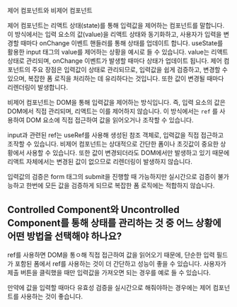 제어 컴포넌트와 비제어 컴포넌트

제어 컴포넌트는 리액트 상태(state)를 통해 입력값을 제어하는 컴포넌트를 말합니다. 이 방식에서는 입력 요소의 값(value)을 리액트 상태와 동기화하고, 사용자가 입력을 변경할 때마다 onChange 이벤트 핸들러를 통해 상태를 업데이트 합니다. useState를 활용한 input 태그의 value를 제어하는 상황을 예시로 들 수 있습니다. value는 리액트 상태로 관리되며, onChange 이벤트가 발생할 때마다 상태가 업데이트 됩니다. 제어 컴포넌트의 주요 장점은 입력값이 상태로 관리되므로, 입력값을 쉽게 검증하고, 변경할 수 있으며, 복잡한 폼 로직을 처리하는 데 유리하다는 것입니다. 또한 값이 변경될 때마다 리렌더링이 발생합니다.

비제어 컴포넌트는 DOM을 통해 입력값을 제어하는 방식입니다. 즉, 입력 요소의 값은 DOM에서 직접 관리되며, 리액트는 이를 제어하지 않습니다. 이 방식에서는 `ref` 를 사용하여 DOM 요소에 직접 접근하여 값을 읽어오거나 조작할 수 있습니다. 

input과 관련된 ref는 useRef를 사용해 생성된 참조 객체로, 입력값을 직접 접근하고 조작할 수 있습니다. 비제어 컴포넌트는 상대적으로 간단한 폼이나 초깃값이 중요한 상황에서 사용할 수 있습니다. 또한 값이 변경되더라도 DOM에서만 발생하고 있기 때문에 리액트 자체에서는 변경된 값이 없으므로 리렌더링이 발생하지 않습니다. 

입력값의 검증은 form 태그의 submit을 진행할 때 가능하지만 실시간으로 검증이 불가능하고 한번에 모든 값을 검증하게 되므로 복잡한 폼 로직에는 적합하지 않습니다.
## Controlled Component와 Uncontrolled Component를 통해 상태를 관리하는 것 중 어느 상황에 어떤 방법을 선택해야 하나요?

ref를 사용하면 DOM을 통ㅇ해 직접 접근하여 값을 읽어오기 때문에, 단순한 입력 필드가 포함된 폼에서 ref를 사용하는 것이 더 간단하고 성능이 좋을 수 있습니다. 사용자가 제출 버튼을 클릭했을 때만 입력값을 가져오면 되는 경우를 예로 들 수 있습니다.

만약에 값을 입력할 때마다 유효성 검증을 실시간으로 해줘야하는 경우에는 제어 컴포넌트를 사용하는 것이 좋습니다.
